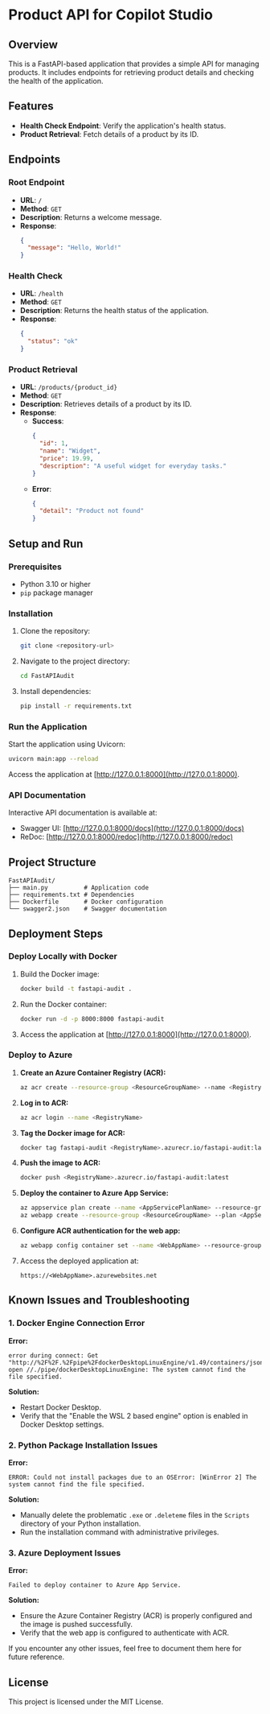 # Product API for Copilot Studio

## Overview
This is a FastAPI-based application that provides a simple API for managing products. It includes endpoints for retrieving product details and checking the health of the application.

## Features
- **Health Check Endpoint**: Verify the application's health status.
- **Product Retrieval**: Fetch details of a product by its ID.

## Endpoints

### Root Endpoint
- **URL**: `/`
- **Method**: `GET`
- **Description**: Returns a welcome message.
- **Response**:
  ```json
  {
    "message": "Hello, World!"
  }
  ```

### Health Check
- **URL**: `/health`
- **Method**: `GET`
- **Description**: Returns the health status of the application.
- **Response**:
  ```json
  {
    "status": "ok"
  }
  ```

### Product Retrieval
- **URL**: `/products/{product_id}`
- **Method**: `GET`
- **Description**: Retrieves details of a product by its ID.
- **Response**:
  - **Success**:
    ```json
    {
      "id": 1,
      "name": "Widget",
      "price": 19.99,
      "description": "A useful widget for everyday tasks."
    }
    ```
  - **Error**:
    ```json
    {
      "detail": "Product not found"
    }
    ```

## Setup and Run

### Prerequisites
- Python 3.10 or higher
- `pip` package manager

### Installation
1. Clone the repository:
   ```bash
   git clone <repository-url>
   ```
2. Navigate to the project directory:
   ```bash
   cd FastAPIAudit
   ```
3. Install dependencies:
   ```bash
   pip install -r requirements.txt
   ```

### Run the Application
Start the application using Uvicorn:
```bash
uvicorn main:app --reload
```

Access the application at [http://127.0.0.1:8000](http://127.0.0.1:8000).

### API Documentation
Interactive API documentation is available at:
- Swagger UI: [http://127.0.0.1:8000/docs](http://127.0.0.1:8000/docs)
- ReDoc: [http://127.0.0.1:8000/redoc](http://127.0.0.1:8000/redoc)

## Project Structure
```
FastAPIAudit/
├── main.py          # Application code
├── requirements.txt # Dependencies
├── Dockerfile       # Docker configuration
└── swagger2.json    # Swagger documentation
```
## Deployment Steps

### Deploy Locally with Docker
1. Build the Docker image:
   ```bash
   docker build -t fastapi-audit .
   ```
2. Run the Docker container:
   ```bash
   docker run -d -p 8000:8000 fastapi-audit
   ```
3. Access the application at [http://127.0.0.1:8000](http://127.0.0.1:8000).

### Deploy to Azure
1. **Create an Azure Container Registry (ACR):**
   ```bash
   az acr create --resource-group <ResourceGroupName> --name <RegistryName> --sku Basic
   ```
2. **Log in to ACR:**
   ```bash
   az acr login --name <RegistryName>
   ```
3. **Tag the Docker image for ACR:**
   ```bash
   docker tag fastapi-audit <RegistryName>.azurecr.io/fastapi-audit:latest
   ```
4. **Push the image to ACR:**
   ```bash
   docker push <RegistryName>.azurecr.io/fastapi-audit:latest
   ```
5. **Deploy the container to Azure App Service:**
   ```bash
   az appservice plan create --name <AppServicePlanName> --resource-group <ResourceGroupName> --is-linux --sku B1
   az webapp create --resource-group <ResourceGroupName> --plan <AppServicePlanName> --name <WebAppName> --deployment-container-image-name <RegistryName>.azurecr.io/fastapi-audit:latest
   ```
6. **Configure ACR authentication for the web app:**
   ```bash
   az webapp config container set --name <WebAppName> --resource-group <ResourceGroupName> --docker-custom-image-name <RegistryName>.azurecr.io/fastapi-audit:latest --docker-registry-server-url https://<RegistryName>.azurecr.io
   ```
7. Access the deployed application at:
   ```
   https://<WebAppName>.azurewebsites.net
   ```

## Known Issues and Troubleshooting



### 1. Docker Engine Connection Error
**Error:**
```
error during connect: Get "http://%2F%2F.%2Fpipe%2FdockerDesktopLinuxEngine/v1.49/containers/json": open //./pipe/dockerDesktopLinuxEngine: The system cannot find the file specified.
```
**Solution:**
- Restart Docker Desktop.
- Verify that the "Enable the WSL 2 based engine" option is enabled in Docker Desktop settings.

### 2. Python Package Installation Issues
**Error:**
```
ERROR: Could not install packages due to an OSError: [WinError 2] The system cannot find the file specified.
```
**Solution:**
- Manually delete the problematic `.exe` or `.deleteme` files in the `Scripts` directory of your Python installation.
- Run the installation command with administrative privileges.

### 3. Azure Deployment Issues
**Error:**
```
Failed to deploy container to Azure App Service.
```
**Solution:**
- Ensure the Azure Container Registry (ACR) is properly configured and the image is pushed successfully.
- Verify that the web app is configured to authenticate with ACR.

If you encounter any other issues, feel free to document them here for future reference.

## License
This project is licensed under the MIT License.
